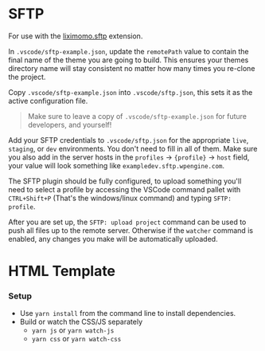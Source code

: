 # SFTP
For use with the [liximomo.sftp](https://marketplace.visualstudio.com/items?itemName=liximomo.sftp) extension.

In `.vscode/sftp-example.json`, update the `remotePath` value to contain the final name of the theme you are going to build. This ensures your themes directory name will stay consistent no matter how many times you re-clone the project.

Copy `.vscode/sftp-example.json` into `.vscode/sftp.json`, this sets it as the active configuration file.
> Make sure to leave a copy of `.vscode/sftp-example.json` for future developers, and yourself!

Add your SFTP credentials to `.vscode/sftp.json` for the appropriate `live`, `staging`, or `dev` environments. You don't need to fill in all of them.
Make sure you also add in the server hosts in the `profiles` -> `{profile}` -> `host` field, your value will look something like `exampledev.sftp.wpengine.com`.

The SFTP plugin should be fully configured, to upload something you'll need to select a profile by accessing the VSCode command pallet with `CTRL+Shift+P` (That's the windows/linux command) and typing `SFTP: profile`.

After you are set up, the `SFTP: upload project` command can be used to push all files up to the remote server. Otherwise if the `watcher` command is enabled, any changes you make will be automatically uploaded.


# HTML Template

### Setup

- Use `yarn install` from the command line to install dependencies.
- Build or watch the CSS/JS separately
    - `yarn js` or `yarn watch-js`
    - `yarn css` or `yarn watch-css`




